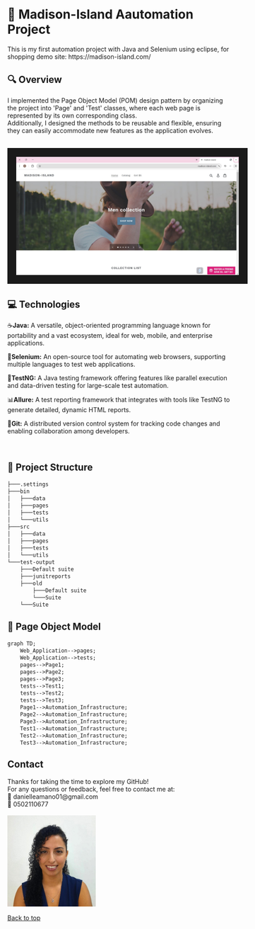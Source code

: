 
<h1> 💯	Madison-Island Aautomation Project</h1>
This is my first automation project with Java and Selenium using eclipse, for shopping demo site: https://madison-island.com/ <br>
<!--Further details can be found on the following website: __  -->

<h2> 🔍 Overview </h2>
I implemented the Page Object Model (POM) design pattern by organizing the project into 'Page' and 'Test' classes, where each web page is represented by its own corresponding class. <br>
Additionally, I designed the methods to be reusable and flexible, ensuring they can easily accommodate new features as the application evolves. <br>
<br>
<p align="center">
<img src="images/website-general.jpeg" alt="A beautiful scenery"  width="780" border="20" >
</p>
<h2>💻 Technologies </h2>
<p>☕<b>Java:</b> A versatile, object-oriented programming language known for portability and a vast ecosystem, ideal for web, mobile, and enterprise applications.<br></p>
<p>💽<b>Selenium:</b> An open-source tool for automating web browsers, supporting multiple languages to test web applications.<br></p>
<p>🧰<b>TestNG:</b> A Java testing framework offering features like parallel execution and data-driven testing for large-scale test automation.<br></p>
<p>📊<b>Allure:</b> A test reporting framework that integrates with tools like TestNG to generate detailed, dynamic HTML reports.<br></p>
<!--<p>🛠️<b>Maven:</b> A build automation tool for managing Java project dependencies, structure, and the build lifecycle.<br></p> -->
<p>🌳<b>Git:</b> A distributed version control system for tracking code changes and enabling collaboration among developers.<br></p>
<!--<p>🤖<b>Jenkins:</b> An open-source automation server for continuous integration and delivery (CI/CD), supporting various tool integrations.<br></p> -->
<br>


<!--<h2>📊 Reports </h2>
 -->

<!-- <h2>📖 User Guide </h2>
Please review this file: https://docs.google.com/document/d/1krdPGVB7Q1rza0lzCrx5gbg1yLOrP-CuVnI-RYg-5f0/edit?usp=sharing
ads the file to GitHub
 -->
 

<h2>📂 Project Structure</h2> 

```
├───.settings
├───bin
│   ├───data
│   ├───pages
│   ├───tests
│   └───utils
├───src
│   ├───data
│   ├───pages
│   ├───tests
│   └───utils
└───test-output
    ├───Default suite
    ├───junitreports
    ├───old
        ├───Default suite
        └───Suite
    └───Suite

  ```

<h2>🌱 Page Object Model</h2> 

```mermaid
graph TD;
    Web_Application-->pages;
    Web_Application-->tests;
    pages-->Page1;
    pages-->Page2;
    pages-->Page3;
    tests-->Test1;
    tests-->Test2;
    tests-->Test3;
    Page1-->Automation_Infrastructure;
    Page2-->Automation_Infrastructure;
    Page3-->Automation_Infrastructure;
    Test1-->Automation_Infrastructure;
    Test2-->Automation_Infrastructure;
    Test3-->Automation_Infrastructure;
``` 

 
<h2> Contact</h2>
Thanks for taking the time to explore my GitHub!<br>
For any questions or feedback, feel free to contact me at: <br>
📧 danielleamano01@gmail.com <br>
📲 0502110677<br>
<br>
<img src="images/Picture3.JPG" alt="A beautiful scenery"  width="200"  >

[Back to top](#top)
